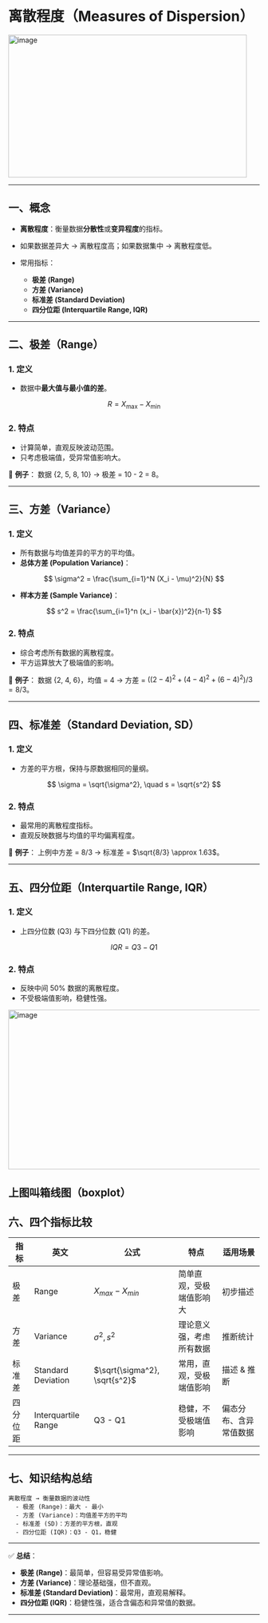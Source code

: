 

# 离散程度（Measures of Dispersion）

<img width="478" height="286" alt="image" src="https://github.com/user-attachments/assets/3e12fd27-c2d2-4e64-b21a-310eb6ae6d7b" />


---

## 一、概念

* **离散程度**：衡量数据**分散性**或**变异程度**的指标。
* 如果数据差异大 → 离散程度高；如果数据集中 → 离散程度低。
* 常用指标：

  * **极差 (Range)**
  * **方差 (Variance)**
  * **标准差 (Standard Deviation)**
  * **四分位距 (Interquartile Range, IQR)**

---

## 二、极差（Range）

### 1. 定义

* 数据中**最大值与最小值的差**。

$$
R = X_{\max} - X_{\min}
$$

### 2. 特点

* 计算简单，直观反映波动范围。
* 只考虑极端值，受异常值影响大。

📍 **例子**：
数据 {2, 5, 8, 10} → 极差 = 10 - 2 = 8。

---

## 三、方差（Variance）

### 1. 定义

* 所有数据与均值差异的平方的平均值。
* **总体方差 (Population Variance)**：

$$
\sigma^2 = \frac{\sum_{i=1}^N (X_i - \mu)^2}{N}
$$

* **样本方差 (Sample Variance)**：

$$
s^2 = \frac{\sum_{i=1}^n (x_i - \bar{x})^2}{n-1}
$$

### 2. 特点

* 综合考虑所有数据的离散程度。
* 平方运算放大了极端值的影响。

📍 **例子**：
数据 {2, 4, 6}，均值 = 4 → 方差 = $( (2-4)^2+(4-4)^2+(6-4)^2 )/3 = 8/3$。

---

## 四、标准差（Standard Deviation, SD）

### 1. 定义

* 方差的平方根，保持与原数据相同的量纲。

$$
\sigma = \sqrt{\sigma^2}, \quad s = \sqrt{s^2}
$$

### 2. 特点

* 最常用的离散程度指标。
* 直观反映数据与均值的平均偏离程度。

📍 **例子**：
上例中方差 = 8/3 → 标准差 = $\sqrt{8/3} \approx 1.63$。

---

## 五、四分位距（Interquartile Range, IQR）

### 1. 定义

* 上四分位数 (Q3) 与下四分位数 (Q1) 的差。

$$
IQR = Q3 - Q1
$$

### 2. 特点

* 反映中间 50% 数据的离散程度。
* 不受极端值影响，稳健性强。


<img width="600" height="320" alt="image" src="https://github.com/user-attachments/assets/646978c1-5d7c-477a-a586-95e8e51b613c" />  
  
上图叫箱线图（boxplot）
---

## 六、四个指标比较

| 指标   | 英文                  | 公式                            | 特点           | 适用场景        |
| ---- | ------------------- | ----------------------------- | ------------ | ----------- |
| 极差   | Range               | $X_{max}-X_{min}$             | 简单直观，受极端值影响大 | 初步描述        |
| 方差   | Variance            | $\sigma^2, s^2$               | 理论意义强，考虑所有数据 | 推断统计        |
| 标准差  | Standard Deviation  | $\sqrt{\sigma^2}, \sqrt{s^2}$ | 常用，直观，受极端值影响 | 描述 & 推断     |
| 四分位距 | Interquartile Range | Q3 - Q1                       | 稳健，不受极端值影响   | 偏态分布、含异常值数据 |

---

## 七、知识结构总结

```
离散程度 → 衡量数据的波动性
  - 极差 (Range)：最大 - 最小
  - 方差 (Variance)：均值差平方的平均
  - 标准差 (SD)：方差的平方根，直观
  - 四分位距 (IQR)：Q3 - Q1，稳健
```

---

✅ **总结**：

* **极差 (Range)**：最简单，但容易受异常值影响。
* **方差 (Variance)**：理论基础强，但不直观。
* **标准差 (Standard Deviation)**：最常用，直观易解释。
* **四分位距 (IQR)**：稳健性强，适合含偏态和异常值的数据。

---



